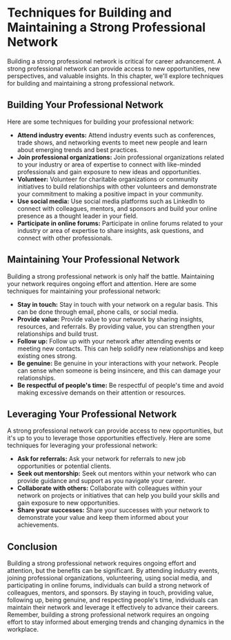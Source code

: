 Techniques for Building and Maintaining a Strong Professional Network
========================================================================================================================

Building a strong professional network is critical for career advancement. A strong professional network can provide access to new opportunities, new perspectives, and valuable insights. In this chapter, we'll explore techniques for building and maintaining a strong professional network.

Building Your Professional Network
----------------------------------

Here are some techniques for building your professional network:

* **Attend industry events:** Attend industry events such as conferences, trade shows, and networking events to meet new people and learn about emerging trends and best practices.
* **Join professional organizations:** Join professional organizations related to your industry or area of expertise to connect with like-minded professionals and gain exposure to new ideas and opportunities.
* **Volunteer:** Volunteer for charitable organizations or community initiatives to build relationships with other volunteers and demonstrate your commitment to making a positive impact in your community.
* **Use social media:** Use social media platforms such as LinkedIn to connect with colleagues, mentors, and sponsors and build your online presence as a thought leader in your field.
* **Participate in online forums:** Participate in online forums related to your industry or area of expertise to share insights, ask questions, and connect with other professionals.

Maintaining Your Professional Network
-------------------------------------

Building a strong professional network is only half the battle. Maintaining your network requires ongoing effort and attention. Here are some techniques for maintaining your professional network:

* **Stay in touch:** Stay in touch with your network on a regular basis. This can be done through email, phone calls, or social media.
* **Provide value:** Provide value to your network by sharing insights, resources, and referrals. By providing value, you can strengthen your relationships and build trust.
* **Follow up:** Follow up with your network after attending events or meeting new contacts. This can help solidify new relationships and keep existing ones strong.
* **Be genuine:** Be genuine in your interactions with your network. People can sense when someone is being insincere, and this can damage your relationships.
* **Be respectful of people's time:** Be respectful of people's time and avoid making excessive demands on their attention or resources.

Leveraging Your Professional Network
------------------------------------

A strong professional network can provide access to new opportunities, but it's up to you to leverage those opportunities effectively. Here are some techniques for leveraging your professional network:

* **Ask for referrals:** Ask your network for referrals to new job opportunities or potential clients.
* **Seek out mentorship:** Seek out mentors within your network who can provide guidance and support as you navigate your career.
* **Collaborate with others:** Collaborate with colleagues within your network on projects or initiatives that can help you build your skills and gain exposure to new opportunities.
* **Share your successes:** Share your successes with your network to demonstrate your value and keep them informed about your achievements.

Conclusion
----------

Building a strong professional network requires ongoing effort and attention, but the benefits can be significant. By attending industry events, joining professional organizations, volunteering, using social media, and participating in online forums, individuals can build a strong network of colleagues, mentors, and sponsors. By staying in touch, providing value, following up, being genuine, and respecting people's time, individuals can maintain their network and leverage it effectively to advance their careers. Remember, building a strong professional network requires an ongoing effort to stay informed about emerging trends and changing dynamics in the workplace.

